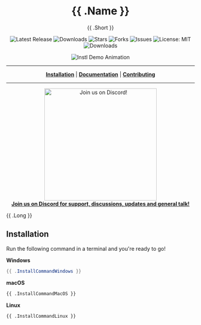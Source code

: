 <h1 align="center">{{ .Name }}</h1>
<p align="center">{{ .Short }}</p>

<p align="center">

<a style="text-decoration: none" href="https://github.com/{{ .ProjectPath }}/releases">
<img src="https://img.shields.io/github/v/release/{{ .ProjectPath }}?style=flat-square" alt="Latest Release">
</a>

<a style="text-decoration: none" href="https://github.com/{{ .ProjectPath }}/releases">
<img src="https://img.shields.io/github/downloads/{{ .ProjectPath }}/total.svg?style=flat-square" alt="Downloads">
</a>

<a style="text-decoration: none" href="https://github.com/{{ .ProjectPath }}/stargazers">
<img src="https://img.shields.io/github/stars/{{ .ProjectPath }}.svg?style=flat-square" alt="Stars">
</a>

<a style="text-decoration: none" href="https://github.com/{{ .ProjectPath }}/fork">
<img src="https://img.shields.io/github/forks/{{ .ProjectPath }}.svg?style=flat-square" alt="Forks">
</a>

<a style="text-decoration: none" href="https://github.com/{{ .ProjectPath }}/issues">
<img src="https://img.shields.io/github/issues/{{ .ProjectPath }}.svg?style=flat-square" alt="Issues">
</a>

<a style="text-decoration: none" href="https://opensource.org/licenses/MIT">
<img src="https://img.shields.io/badge/License-MIT-yellow.svg?style=flat-square" alt="License: MIT">
</a>

<br/>

<a style="text-decoration: none" href="https://github.com/{{ .ProjectPath }}/releases">
<img src="https://img.shields.io/badge/platform-windows%20%7C%20macos%20%7C%20linux-informational?style=for-the-badge" alt="Downloads">
</a>

<br/>

</p>

<p align="center">
<img src="https://user-images.githubusercontent.com/31022056/119270816-de43ba80-bbfe-11eb-92af-4b4eaf859399.gif" alt="Instl Demo Animation">
</p>

----

<p align="center">
<strong><a href="{{ .GitHubPagesURL }}/#/installation">Installation</a></strong>
|
<strong><a href="{{ .GitHubPagesURL }}/#/docs">Documentation</a></strong>
|
<strong><a href="{{ .GitHubPagesURL }}/#/CONTRIBUTING">Contributing</a></strong>
</p>

----

<p align="center">
<a href="https://discord.gg/vE2dNkfAmF">
<img width="300" src="https://user-images.githubusercontent.com/31022056/158916278-4504b838-7ecb-4ab9-a900-7dc002aade78.png" alt="Join us on Discord!" />
<br/>
<b>Join us on Discord for support, discussions, updates and general talk!</b>
</a>
</p>

{{ .Long }}

## Installation

Run the following command in a terminal and you're ready to go!

**Windows**
```powershell
{{ .InstallCommandWindows }}
```

**macOS**
```bash
{{ .InstallCommandMacOS }}
```

**Linux**
```bash
{{ .InstallCommandLinux }}
```

